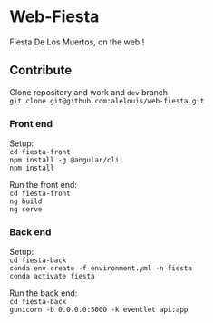 # Web-Fiesta

Fiesta De Los Muertos, on the web !

## Contribute
Clone repository and work and `dev` branch.  
`git clone git@github.com:alelouis/web-fiesta.git`
### **Front end**
Setup:  
`cd fiesta-front`  
`npm install -g @angular/cli`  
`npm install`

Run the front end:  
`cd fiesta-front`  
`ng build`  
`ng serve`

### Back end
Setup:  
`cd fiesta-back`  
`conda env create -f environment.yml -n fiesta`  
`conda activate fiesta`

Run the back end:  
`cd fiesta-back`  
`gunicorn -b 0.0.0.0:5000 -k eventlet api:app`